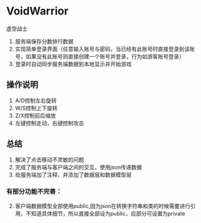 # VoidWarrior
虚空战士
1. 服务端保存分数排行数据
2. 实现简单登录界面（任意输入账号与密码，当已经有此账号时直接登录到该账号，如果没有此账号则直接创建一个账号并登录，行为如游客账号登录）
3. 登录时自动同步服务端数据到本地显示并开始游戏

## 操作说明
1. A/D控制左右旋转
2. W/S控制上下旋转
3. Z/X控制前后缩放
4. 左键控制走动，右键控制攻击
## 总结
1. 解决了点击移动不灵敏的问题
2. 完成了服务端与客户端之间的交互，使用json传递数据
3. 给服务端加了注释，并添加了数据层和数据模型层
### 有部分功能不完善：
2. 客户端数据模型全部使用public,因为json在转换字符串和类的时候需要进行引用，不知道具体细节，所以直接全部设为public，应部分可设置为private
